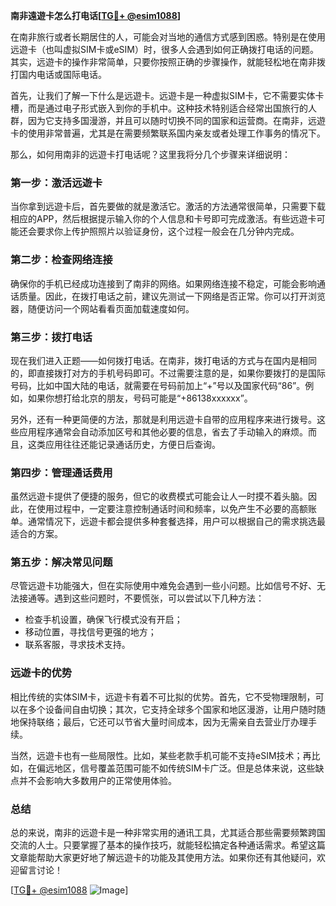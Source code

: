 **南非遠遊卡怎么打电话[[TG💪+ @esim1088](https://t.me/s/esim1088)]**

在南非旅行或者长期居住的人，可能会对当地的通信方式感到困惑。特别是在使用远遊卡（也叫虚拟SIM卡或eSIM）时，很多人会遇到如何正确拨打电话的问题。其实，远遊卡的操作非常简单，只要你按照正确的步骤操作，就能轻松地在南非拨打国内电话或国际电话。

首先，让我们了解一下什么是远遊卡。远遊卡是一种虚拟SIM卡，它不需要实体卡槽，而是通过电子形式嵌入到你的手机中。这种技术特别适合经常出国旅行的人群，因为它支持多国漫游，并且可以随时切换不同的国家和运营商。在南非，远遊卡的使用非常普遍，尤其是在需要频繁联系国内亲友或者处理工作事务的情况下。

那么，如何用南非的远遊卡打电话呢？这里我将分几个步骤来详细说明：

### **第一步：激活远遊卡**
当你拿到远遊卡后，首先要做的就是激活它。激活的方法通常很简单，只需要下载相应的APP，然后根据提示输入你的个人信息和卡号即可完成激活。有些远遊卡可能还会要求你上传护照照片以验证身份，这个过程一般会在几分钟内完成。

### **第二步：检查网络连接**
确保你的手机已经成功连接到了南非的网络。如果网络连接不稳定，可能会影响通话质量。因此，在拨打电话之前，建议先测试一下网络是否正常。你可以打开浏览器，随便访问一个网站看看页面加载速度如何。

### **第三步：拨打电话**
现在我们进入正题——如何拨打电话。在南非，拨打电话的方式与在国内是相同的，即直接拨打对方的手机号码即可。不过需要注意的是，如果你要拨打的是国际号码，比如中国大陆的电话，就需要在号码前加上“+”号以及国家代码“86”。例如，如果你想打给北京的朋友，号码可能是“+86138xxxxxx”。

另外，还有一种更简便的方法，那就是利用远遊卡自带的应用程序来进行拨号。这些应用程序通常会自动添加区号和其他必要的信息，省去了手动输入的麻烦。而且，这类应用往往还能记录通话历史，方便日后查询。

### **第四步：管理通话费用**
虽然远遊卡提供了便捷的服务，但它的收费模式可能会让人一时摸不着头脑。因此，在使用过程中，一定要注意控制通话时间和频率，以免产生不必要的高额账单。通常情况下，远遊卡都会提供多种套餐选择，用户可以根据自己的需求挑选最适合的方案。

### **第五步：解决常见问题**
尽管远遊卡功能强大，但在实际使用中难免会遇到一些小问题。比如信号不好、无法接通等。遇到这些问题时，不要慌张，可以尝试以下几种方法：
- 检查手机设置，确保飞行模式没有开启；
- 移动位置，寻找信号更强的地方；
- 联系客服，寻求技术支持。

### **远遊卡的优势**
相比传统的实体SIM卡，远遊卡有着不可比拟的优势。首先，它不受物理限制，可以在多个设备间自由切换；其次，它支持全球多个国家和地区漫游，让用户随时随地保持联络；最后，它还可以节省大量时间成本，因为无需亲自去营业厅办理手续。

当然，远遊卡也有一些局限性。比如，某些老款手机可能不支持eSIM技术；再比如，在偏远地区，信号覆盖范围可能不如传统SIM卡广泛。但是总体来说，这些缺点并不会影响大多数用户的正常使用体验。

### **总结**
总的来说，南非的远遊卡是一种非常实用的通讯工具，尤其适合那些需要频繁跨国交流的人士。只要掌握了基本的操作技巧，就能轻松搞定各种通话需求。希望这篇文章能帮助大家更好地了解远遊卡的功能及其使用方法。如果你还有其他疑问，欢迎留言讨论！

[[TG💪+ @esim1088](https://t.me/s/esim1088) ![Image](https://i.postimg.cc/4NQfJmqS/Snipaste-2025-05-13-00-14-12.png)]